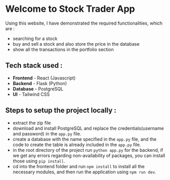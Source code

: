 # Welcome to Stock Trader App

Using this website, I have demonstrated the required functionalities, which are :
- searching for a stock
- buy and sell a stock and also store the price in the database
- show all the transactions in the portfolio section

## Tech stack used :
- **Frontend** - React (Javascript)
- **Backend** - Flask (Python)
- **Database** - PostgreSQL
- **UI** - Tailwind CSS

## Steps to setup the project locally :
- extract the zip file
- download and install PostgreSQL and replace the credentials(username and password) in the `app.py` file.
- create a database with the name specified in the `app.py` file, and the code to create the table is already included in the `app.py` file.	
 - in the root directory of the project run `python app.py` for the backend, if we get any errors regarding non-availability of packages, you can install those using `pip install`.
- cd into the frontend folder and run `npm install` to install all the necessary modules, and then run the application using `npm run dev`.
